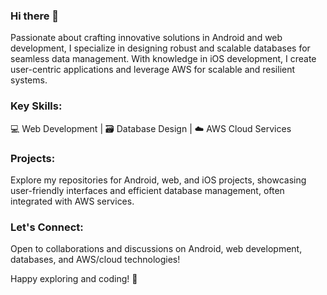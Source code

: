 ### Hi there 👋

Passionate about crafting innovative solutions in Android and web development, I specialize in designing robust and scalable databases for seamless data management. With knowledge in iOS development, I create user-centric applications and leverage AWS for scalable and resilient systems.

### Key Skills:
💻 Web Development | 🗃️ Database Design | ☁️ AWS Cloud Services

### Projects:
Explore my repositories for Android, web, and iOS projects, showcasing user-friendly interfaces and efficient database management, often integrated with AWS services.

### Let's Connect:
Open to collaborations and discussions on Android, web development, databases, and AWS/cloud technologies!

Happy exploring and coding! 🌟
